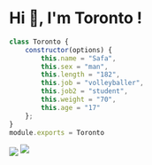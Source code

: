 # Hi 👋, I'm Toronto ! #

```js
class Toronto {
    constructor(options) {
        this.name = "Safa",
        this.sex = "man",
        this.length = "182",
        this.job = "volleyballer",
        this.job2 = "student",
        this.weight = "70",
        this.age = "17"
    };
}
module.exports = Toronto
```

[youtube]: https://www.youtube.com/channel/UCQbPwlIY1wTz114a5eZuilQ/videos
[discord]: https://discord.gg/985SJyd4gx

</p><img src="https://komarev.com/ghpvc/?username=This-Toronto-js&label=Profile%20views&color=080808&style=flat"
<div align="center">
    <a href="https://discord.com/users/572820827494678539" title="Discord Profile"><img src="https://lanyard-profile-readme.vercel.app/api/572820827494678539"></a>
</div>
